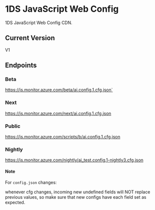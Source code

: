 # 1DS JavaScript Web Config

1DS JavaScript Web Config CDN.

## Current Version

V1

## Endpoints

### Beta

https://js.monitor.azure.com/beta/ai.config.1.cfg.json`

### Next

https://js.monitor.azure.com/next/ai.config.1.cfg.json

### Public

https://js.monitor.azure.com/scripts/b/ai.config.1.cfg.json

### Nightly

https://js.monitor.azure.com/nightly/ai_test.config.1-nightly3.cfg.json

#### **Note**

For `config.json` changes:

whenever cfg changes, incoming new undefined fields will NOT replace previous values, so make sure that new configs have each field set as expected.
